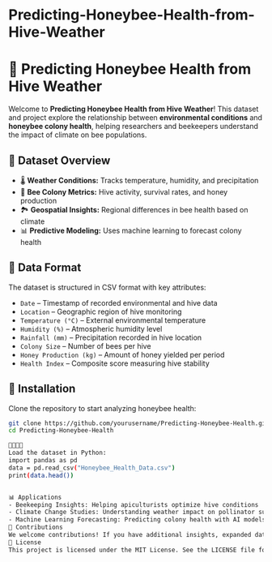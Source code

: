 # Predicting-Honeybee-Health-from-Hive-Weather
# 🐝 Predicting Honeybee Health from Hive Weather

Welcome to **Predicting Honeybee Health from Hive Weather**! This dataset and project explore the relationship between **environmental conditions** and **honeybee colony health**, helping researchers and beekeepers understand the impact of climate on bee populations.

## 📌 Dataset Overview
- 🌡 **Weather Conditions:** Tracks temperature, humidity, and precipitation  
- 🍯 **Bee Colony Metrics:** Hive activity, survival rates, and honey production  
- 🏞 **Geospatial Insights:** Regional differences in bee health based on climate  
- 📊 **Predictive Modeling:** Uses machine learning to forecast colony health  

## 📂 Data Format
The dataset is structured in CSV format with key attributes:
- `Date` – Timestamp of recorded environmental and hive data  
- `Location` – Geographic region of hive monitoring  
- `Temperature (°C)` – External environmental temperature  
- `Humidity (%)` – Atmospheric humidity level  
- `Rainfall (mm)` – Precipitation recorded in hive location  
- `Colony Size` – Number of bees per hive  
- `Honey Production (kg)` – Amount of honey yielded per period  
- `Health Index` – Composite score measuring hive stability  

## 🔧 Installation
Clone the repository to start analyzing honeybee health:
```bash
git clone https://github.com/yourusername/Predicting-Honeybee-Health.git
cd Predicting-Honeybee-Health


Load the dataset in Python:
import pandas as pd
data = pd.read_csv("Honeybee_Health_Data.csv")
print(data.head())


📊 Applications
- Beekeeping Insights: Helping apiculturists optimize hive conditions
- Climate Change Studies: Understanding weather impact on pollinator survival
- Machine Learning Forecasting: Predicting colony health with AI models
🤝 Contributions
We welcome contributions! If you have additional insights, expanded datasets, or improvements, feel free to submit a pull request.
📜 License
This project is licensed under the MIT License. See the LICENSE file for details

